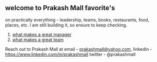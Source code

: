 ## welcome to Prakash Mall favorite's 

on practically everything - leadership, teams, books, restaurants, food, places, etc. I am still building it, so ensure to keep checking. 

1. [what makes a great manager](https://prakash-mall.github.io/forever-share/great-manager)
2. [what makes a great team](https://prakash-mall.github.io/forever-share/great-team)


Reach out to Prakash Mall at 
email - prakashmall@yahoo.com, 
linkedin - https://www.linkedin.com/in/prakashmall
twitter - @prakashmall
